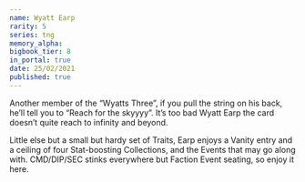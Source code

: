 ```yaml
---
name: Wyatt Earp
rarity: 5
series: tng
memory_alpha:
bigbook_tier: 8
in_portal: true
date: 25/02/2021
published: true
---
```


Another member of the “Wyatts Three”, if you pull the string on his back, he’ll tell you to “Reach for the skyyyy”. It’s too bad Wyatt Earp the card doesn’t quite reach to infinity and beyond. 

Little else but a small but hardy set of Traits, Earp enjoys a Vanity entry and a ceiling of four Stat-boosting Collections, and the Events that may go along with. CMD/DIP/SEC stinks everywhere but Faction Event seating, so enjoy it here.
